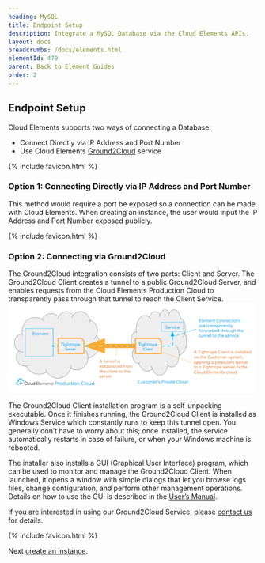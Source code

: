 ```yaml
---
heading: MySQL
title: Endpoint Setup
description: Integrate a MySQL Database via the Cloud Elements APIs.
layout: docs
breadcrumbs: /docs/elements.html
elementId: 479
parent: Back to Element Guides
order: 2
---
```


## Endpoint Setup

Cloud Elements supports two ways of connecting a Database:
* Connect Directly via IP Address and Port Number
* Use Cloud Elements [Ground2Cloud](/docs/products/ground-2-cloud/index.html) service

{% include favicon.html %}

###  Option 1: Connecting Directly via IP Address and Port Number

This method would require a port be exposed so a connection can be made with Cloud Elements.
When creating an instance, the user would input the IP Address and Port Number exposed publicly.

{% include favicon.html %}

###  Option 2: Connecting via Ground2Cloud

The Ground2Cloud integration consists of two parts: Client and Server.
The Ground2Cloud Client creates a tunnel to a public Ground2Cloud Server, and enables requests from the Cloud Elements Production Cloud to transparently pass through that tunnel to reach the Client Service.
![Cloud Elements Ground2Cloud 1](/assets/img/ground2cloud/how-it-works.png)

The Ground2Cloud Client installation program is a self-unpacking executable. Once it finishes running, the Ground2Cloud Client is installed as Windows Service which constantly runs to keep this tunnel open. You generally don’t have to worry about this; once installed, the service automatically restarts in case of failure, or when your Windows machine is rebooted.

The installer also installs a GUI (Graphical User Interface) program, which can be used to monitor and manage the Ground2Cloud Client. When launched, it opens a window with simple dialogs that let you browse logs files, change configuration, and perform other management operations. Details on how to use the GUI is described in the [User’s Manual](/docs/products/ground-2-cloud/index.html).

If you are interested in using our Ground2Cloud Service, please [contact us](info@cloud-elements.com) for details.

{% include favicon.html %}

Next [create an instance](mysql-create-instance.html).

